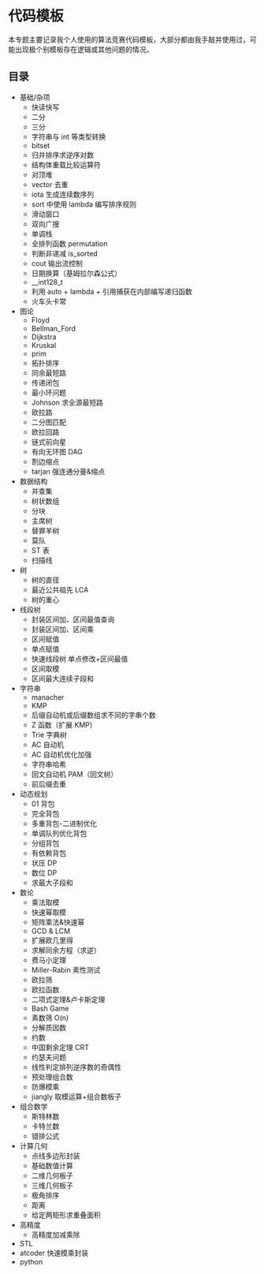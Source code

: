 # 代码模板

本专题主要记录我个人使用的算法竞赛代码模板，大部分都由我手敲并使用过，可能出现极个别模板存在逻辑或其他问题的情况。

## 目录

+ 基础/杂项
  + 快读快写
  + 二分
  + 三分
  + 字符串与 int 等类型转换
  + bitset
  + 归并排序求逆序对数
  + 结构体重载比较运算符
  + 对顶堆
  + vector 去重
  + iota 生成连续数序列
  + sort 中使用 lambda 编写排序规则
  + 滑动窗口
  + 双向广搜
  + 单调栈
  + 全排列函数 permutation
  + 判断非递减 is_sorted
  + cout 输出流控制
  + 日期换算（基姆拉尔森公式）
  + __int128_t
  + 利用 auto + lambda + 引用捕获在内部编写递归函数
  + 火车头卡常
+ 图论
  + Floyd
  + Bellman_Ford
  + Dijkstra
  + Kruskal
  + prim
  + 拓扑排序
  + 同余最短路
  + 传递闭包
  + 最小环问题
  + Johnson 求全源最短路
  + 欧拉路
  + 二分图匹配
  + 欧拉回路
  + 链式前向星
  + 有向无环图 DAG
  + 割边缩点
  + tarjan 强连通分量&缩点
+ 数据结构
  + 并查集
  + 树状数组
  + 分块
  + 主席树
  + 替罪羊树
  + 莫队
  + ST 表
  + 扫描线
+ 树
  + 树的直径
  + 最近公共祖先 LCA
  + 树的重心
+ 线段树
  + 封装区间加、区间最值查询
  + 封装区间加、区间乘
  + 区间赋值
  + 单点赋值
  + 快速线段树 单点修改+区间最值
  + 区间取模
  + 区间最大连续子段和
+ 字符串
  + manacher
  + KMP
  + 后缀自动机或后缀数组求不同的字串个数
  + Z 函数（扩展 KMP）
  + Trie 字典树
  + AC 自动机
  + AC 自动机优化加强
  + 字符串哈希
  + 回文自动机 PAM（回文树）
  + 前后缀去重
+ 动态规划
  + 01 背包
  + 完全背包
  + 多重背包-二进制优化
  + 单调队列优化背包
  + 分组背包
  + 有依赖背包
  + 状压 DP
  + 数位 DP
  + 求最大子段和
+ 数论
  + 乘法取模
  + 快速幂取模
  + 矩阵乘法&快速幂
  + GCD & LCM
  + 扩展欧几里得
  + 求解同余方程（求逆）
  + 费马小定理
  + Miller-Rabin 素性测试
  + 欧拉筛
  + 欧拉函数
  + 二项式定理&卢卡斯定理
  + Bash Game
  + 素数筛 O(n)
  + 分解质因数
  + 约数
  + 中国剩余定理 CRT
  + 约瑟夫问题
  + 线性判定排列逆序数的奇偶性
  + 预处理组合数
  + 防爆模乘
  + jiangly 取模运算+组合数板子
+ 组合数学
  + 斯特林数
  + 卡特兰数
  + 错排公式
+ 计算几何
  + 点线多边形封装
  + 基础数值计算
  + 二维几何板子
  + 三维几何板子
  + 极角排序
  + 距离
  + 给定两矩形求重叠面积
+ 高精度
  + 高精度加减乘除
+ STL
+ atcoder 快速模乘封装
+ python